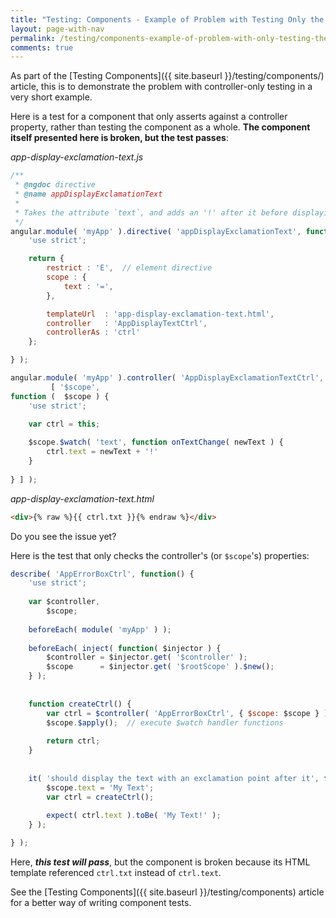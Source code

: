 ```yaml
---
title: "Testing: Components - Example of Problem with Testing Only the Controller"
layout: page-with-nav
permalink: /testing/components-example-of-problem-with-only-testing-the-controller/
comments: true
---
```


As part of the [Testing Components]({{ site.baseurl }}/testing/components/) article, this is to
demonstrate the problem with controller-only testing in a very short example. 

Here is a test for a component that only asserts against a controller property,
rather than testing the component as a whole. **The component itself presented
here is broken, but the test passes**:

*app-display-exclamation-text.js*

```javascript
/**
 * @ngdoc directive
 * @name appDisplayExclamationText
 *
 * Takes the attribute `text`, and adds an '!' after it before displaying.
 */
angular.module( 'myApp' ).directive( 'appDisplayExclamationText', function() {
	'use strict';

	return {
		restrict : 'E',  // element directive
		scope : {
		    text : '=',
		},

		templateUrl  : 'app-display-exclamation-text.html',
		controller   : 'AppDisplayTextCtrl',
		controllerAs : 'ctrl'
	};

} );

angular.module( 'myApp' ).controller( 'AppDisplayExclamationTextCtrl', 
         [ '$scope', 
function (  $scope ) {
	'use strict';
	
	var ctrl = this;

    $scope.$watch( 'text', function onTextChange( newText ) {
        ctrl.text = newText + '!'
    }
    
} ] );
```

*app-display-exclamation-text.html*

```html
<div>{% raw %}{{ ctrl.txt }}{% endraw %}</div>
```

Do you see the issue yet?

Here is the test that only checks the controller's (or `$scope`'s) 
properties:

```javascript
describe( 'AppErrorBoxCtrl', function() {
    'use strict';
    
    var $controller,
        $scope;
    
    beforeEach( module( 'myApp' ) );
    
    beforeEach( inject( function( $injector ) {
        $controller = $injector.get( '$controller' );
        $scope      = $injector.get( '$rootScope' ).$new();
    } );
    
    
    function createCtrl() {
        var ctrl = $controller( 'AppErrorBoxCtrl', { $scope: $scope } );
        $scope.$apply();  // execute $watch handler functions
        
        return ctrl;
    }
    
    
    it( 'should display the text with an exclamation point after it', function() {
        $scope.text = 'My Text';
        var ctrl = createCtrl();
        
        expect( ctrl.text ).toBe( 'My Text!' );
    } );

} );
```

Here, _**this test will pass**_, but the component is broken because its HTML 
template referenced `ctrl.txt` instead of `ctrl.text`.

See the [Testing Components]({{ site.baseurl }}/testing/components) article for 
a better way of writing component tests.
